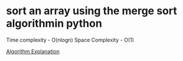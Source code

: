 
# sort an array using the merge sort algorithmin python

Time complexity - O(nlogn) 
Space Complexity - O(1)


[Algorithm Explanation](https://www.geeksforgeeks.org/merge-sort/)

